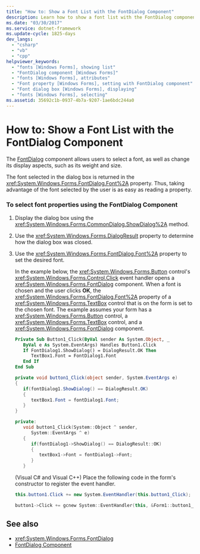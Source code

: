 ```yaml
---
title: "How to: Show a Font List with the FontDialog Component"
description: Learn how to show a font list with the FontDialog component, which allows users to select a font, as well as change its display aspects.
ms.date: "03/30/2017"
ms.service: dotnet-framework
ms.update-cycle: 1825-days
dev_langs:
  - "csharp"
  - "vb"
  - "cpp"
helpviewer_keywords:
  - "fonts [Windows Forms], showing list"
  - "FontDialog component [Windows Forms]"
  - "fonts [Windows Forms], attributes"
  - "Font property [Windows Forms], setting with FontDialog component"
  - "Font dialog box [Windows Forms], displaying"
  - "fonts [Windows Forms], selecting"
ms.assetid: 35692c1b-0937-4b7a-9207-1ae6bdc244a0
---
```

# How to: Show a Font List with the FontDialog Component

The [FontDialog](fontdialog-component-windows-forms.md) component allows users to select a font, as well as change its display aspects, such as its weight and size.

The font selected in the dialog box is returned in the <xref:System.Windows.Forms.FontDialog.Font%2A> property. Thus, taking advantage of the font selected by the user is as easy as reading a property.

### To select font properties using the FontDialog Component

1. Display the dialog box using the <xref:System.Windows.Forms.CommonDialog.ShowDialog%2A> method.

2. Use the <xref:System.Windows.Forms.DialogResult> property to determine how the dialog box was closed.

3. Use the <xref:System.Windows.Forms.FontDialog.Font%2A> property to set the desired font.

     In the example below, the <xref:System.Windows.Forms.Button> control's <xref:System.Windows.Forms.Control.Click> event handler opens a <xref:System.Windows.Forms.FontDialog> component. When a font is chosen and the user clicks **OK**, the <xref:System.Windows.Forms.FontDialog.Font%2A> property of a <xref:System.Windows.Forms.TextBox> control that is on the form is set to the chosen font. The example assumes your form has a <xref:System.Windows.Forms.Button> control, a  <xref:System.Windows.Forms.TextBox> control, and a <xref:System.Windows.Forms.FontDialog> component.

    ```vb
    Private Sub Button1_Click(ByVal sender As System.Object, _
       ByVal e As System.EventArgs) Handles Button1.Click
       If FontDialog1.ShowDialog() = DialogResult.OK Then
          TextBox1.Font = FontDialog1.Font
       End If
    End Sub
    ```

    ```csharp
    private void button1_Click(object sender, System.EventArgs e)
    {
       if(fontDialog1.ShowDialog() == DialogResult.OK)
       {
          textBox1.Font = fontDialog1.Font;
       }
    }
    ```

    ```cpp
    private:
       void button1_Click(System::Object ^ sender,
          System::EventArgs ^ e)
       {
          if(fontDialog1->ShowDialog() == DialogResult::OK)
          {
             textBox1->Font = fontDialog1->Font;
          }
       }
    ```

     (Visual C# and Visual C++) Place the following code in the form's constructor to register the event handler.

    ```csharp
    this.button1.Click += new System.EventHandler(this.button1_Click);
    ```

    ```cpp
    button1->Click += gcnew System::EventHandler(this, &Form1::button1_Click);
    ```

## See also

- <xref:System.Windows.Forms.FontDialog>
- [FontDialog Component](fontdialog-component-windows-forms.md)
